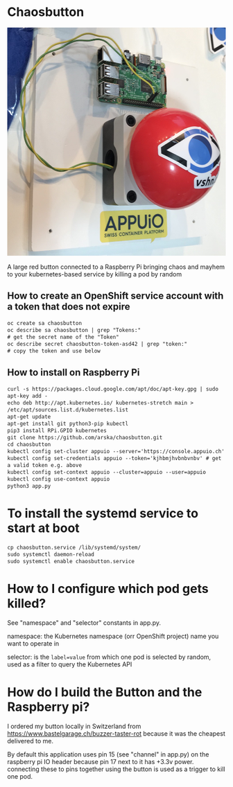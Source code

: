 # Chaosbutton
![Chaosbutton in action](images/chaosbutton.jpg)

A large red button connected to a Raspberry Pi bringing chaos and mayhem to your
 kubernetes-based service by killing a pod by random

## How to create an OpenShift service account with a token that does not expire
```
oc create sa chaosbutton
oc describe sa chaosbutton | grep "Tokens:"
# get the secret name of the "Token"
oc describe secret chaosbutton-token-asd42 | grep "token:"
# copy the token and use below
```
## How to install on Raspberry Pi
```
curl -s https://packages.cloud.google.com/apt/doc/apt-key.gpg | sudo apt-key add -
echo deb http://apt.kubernetes.io/ kubernetes-stretch main > /etc/apt/sources.list.d/kubernetes.list
apt-get update
apt-get install git python3-pip kubectl
pip3 install RPi.GPIO kubernetes
git clone https://github.com/arska/chaosbutton.git
cd chaosbutton
kubectl config set-cluster appuio --server='https://console.appuio.ch'
kubectl config set-credentials appuio --token='kjhbmjhvbnbvnbv' # get a valid token e.g. above
kubectl config set-context appuio --cluster=appuio --user=appuio
kubectl config use-context appuio
python3 app.py
```
# To install the systemd service to start at boot
```
cp chaosbutton.service /lib/systemd/system/
sudo systemctl daemon-reload
sudo systemctl enable chaosbutton.service
```

# How to I configure which pod gets killed?
See "namespace" and "selector" constants in app.py.

namespace: the Kubernetes namespace (orr OpenShift project) name you want to operate in

selector: is the `label=value` from which one pod is selected by random, used as a
 filter to query the Kubernetes API

# How do I build the Button and the Raspberry pi?
I ordered my button locally in Switzerland from https://www.bastelgarage.ch/buzzer-taster-rot because it was the cheapest delivered to me.

By default this application uses pin 15 (see "channel" in app.py) on the raspberry pi
 IO header because pin 17 next to it has +3.3v power. connecting these to pins
  together using the button is used as a trigger to kill one pod.
